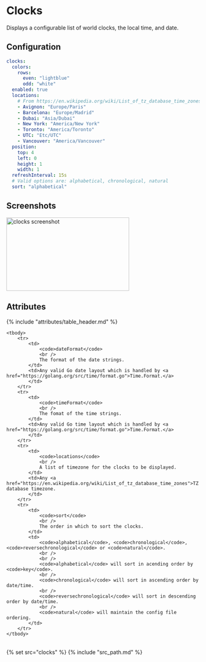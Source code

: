 # Clocks

Displays a configurable list of world clocks, the local time, and date.

## Configuration

```yaml
clocks:
  colors:
    rows:
      even: "lightblue"
      odd: "white"
  enabled: true
  locations:
    # From https://en.wikipedia.org/wiki/List_of_tz_database_time_zones
    - Avignon: "Europe/Paris"
    - Barcelona: "Europe/Madrid"
    - Dubai: "Asia/Dubai"
    - New York: "America/New York"
    - Toronto: "America/Toronto"
    - UTC: "Etc/UTC"
    - Vancouver: "America/Vancouver"
  position:
    top: 4
    left: 0
    height: 1
    width: 1
  refreshInterval: 15s
  # Valid options are: alphabetical, chronological, natural
  sort: "alphabetical"
```

## Screenshots

<img src="/assets/modules/clocks.png" class="screenshot" width="320" height="191" alt="clocks screenshot" />

## Attributes

<table>
    {% include "attributes/table_header.md" %}

    <tbody>
        <tr>
            <td>
                <code>dateFormat</code>
                <br />
                The format of the date strings.
            </td>
            <td>Any valid Go date layout which is handled by <a href="https://golang.org/src/time/format.go">Time.Format.</a>
            </td>
        </tr>
        <tr>
            <td>
                <code>timeFormat</code>
                <br />
                The fomat of the time strings.
            </td>
            <td>Any valid Go time layout which is handled by <a href="https://golang.org/src/time/format.go">Time.Format.</a>
            </td>
        </tr>
        <tr>
            <td>
                <code>locations</code>
                <br />
                A list of timezone for the clocks to be displayed.
            </td>
            <td>Any <a href="https://en.wikipedia.org/wiki/List_of_tz_database_time_zones">TZ database timezone.
            </td>
        </tr>
        <tr>
            <td>
                <code>sort</code>
                <br />
                The order in which to sort the clocks.
            </td>
            <td>
                <code>alphabetical</code>, <code>chronological</code>, <code>reversechronological</code> or <code>natural</code>. 
                <br />
                <br />
                <code>alphabetical</code> will sort in acending order by <code>key</code>.
                <br />
                <code>chronological</code> will sort in ascending order by date/time.
                <br />
                <code>reversechronological</code> will sort in descending order by date/time.
                <br />
                <code>natural</code> will maintain the config file ordering.
            </td>
        </tr>
    </tbody>
</table>

{% set src="clocks" %}
{% include "src_path.md" %}
